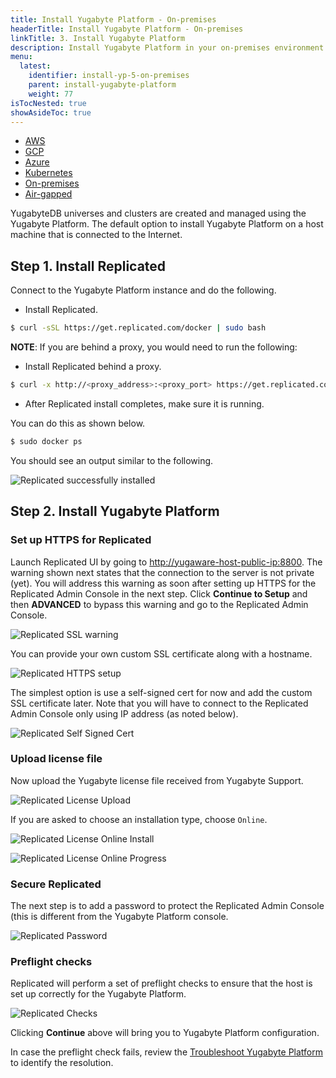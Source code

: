 ```yaml
---
title: Install Yugabyte Platform - On-premises
headerTitle: Install Yugabyte Platform - On-premises
linkTitle: 3. Install Yugabyte Platform
description: Install Yugabyte Platform in your on-premises environment.
menu:
  latest:
    identifier: install-yp-5-on-premises
    parent: install-yugabyte-platform
    weight: 77
isTocNested: true
showAsideToc: true
---
```


<ul class="nav nav-tabs-alt nav-tabs-yb">

  <li>
    <a href="/latest/yugabyte-platform/install-yp/install-yugabyte-platform/aws" class="nav-link">
      <i class="fab fa-aws" aria-hidden="true"></i>
      AWS
    </a>
  </li>

  <li>
    <a href="/latest/yugabyte-platform/install-yp/install-yugabyte-platform/gcp" class="nav-link">
      <i class="fab fa-google" aria-hidden="true"></i>
      GCP
    </a>
  </li>

  <li>
    <a href="/latest/yugabyte-platform/install-yp/install-yugabyte-platform/azure" class="nav-link">
       <i class="icon-azure" aria-hidden="true"></i>
      Azure
    </a>
  </li>

  <li>
    <a href="/latest/yugabyte-platform/install-yp/install-yugabyte-platform/kubernetes" class="nav-link">
       <i class="fas fa-cubes" aria-hidden="true"></i>
      Kubernetes
    </a>
  </li>

  <li>
    <a href="/latest/yugabyte-platform/install-yp/install-yugabyte-platform/on-premises" class="nav-link active">
       <i class="fas fa-building" aria-hidden="true"></i>
      On-premises
    </a>
  </li>

  <li>
    <a href="/latest/yugabyte-platform/install-yp/install-yugabyte-platform/air-gapped" class="nav-link">
       <i class="fas fa-unlink" aria-hidden="true"></i>
      Air-gapped
    </a>
  </li>

</ul>

YugabyteDB universes and clusters are created and managed using the Yugabyte Platform. The default option to install Yugabyte Platform on a host machine that is connected to the Internet.

## Step 1. Install Replicated

Connect to the Yugabyte Platform instance and do the following.

- Install Replicated.

```sh
$ curl -sSL https://get.replicated.com/docker | sudo bash
```

**NOTE**: If you are behind a proxy, you would need to run the following:

- Install Replicated behind a proxy.

```sh
$ curl -x http://<proxy_address>:<proxy_port> https://get.replicated.com/docker | sudo bash
```

- After Replicated install completes, make sure it is running.

You can do this as shown below.

```sh
$ sudo docker ps
```

You should see an output similar to the following.

![Replicated successfully installed](/images/replicated/replicated-success.png)

## Step 2. Install Yugabyte Platform

### Set up HTTPS for Replicated

Launch Replicated UI by going to [http://yugaware-host-public-ip:8800](http://yugaware-host-public-ip:8800). The warning shown next states that the connection to the server is not private (yet). You will address this warning as soon after setting up HTTPS for the Replicated Admin Console in the next step. Click **Continue to Setup** and then **ADVANCED** to bypass this warning and go to the Replicated Admin Console.

![Replicated SSL warning](/images/replicated/replicated-warning.png)

You can provide your own custom SSL certificate along with a hostname.

![Replicated HTTPS setup](/images/replicated/replicated-https.png)

The simplest option is use a self-signed cert for now and add the custom SSL certificate later. Note that you will have to connect to the Replicated Admin Console only using IP address (as noted below).

![Replicated Self Signed Cert](/images/replicated/replicated-selfsigned.png)

### Upload license file

Now upload the Yugabyte license file received from Yugabyte Support.

![Replicated License Upload](/images/replicated/replicated-license-upload.png)

If you are asked to choose an installation type, choose `Online`.

![Replicated License Online Install](/images/replicated/replicated-license-online-install-option.png)

![Replicated License Online Progress](/images/replicated/replicated-license-progress.png)

### Secure Replicated

The next step is to add a password to protect the Replicated Admin Console (this is different from the Yugabyte Platform console.

![Replicated Password](/images/replicated/replicated-password.png)

### Preflight checks

Replicated will perform a set of preflight checks to ensure that the host is set up correctly for the Yugabyte Platform.

![Replicated Checks](/images/replicated/replicated-checks.png)

Clicking **Continue** above will bring you to Yugabyte Platform configuration.

In case the preflight check fails, review the [Troubleshoot Yugabyte Platform](../../../troubleshoot/) to identify the resolution.
